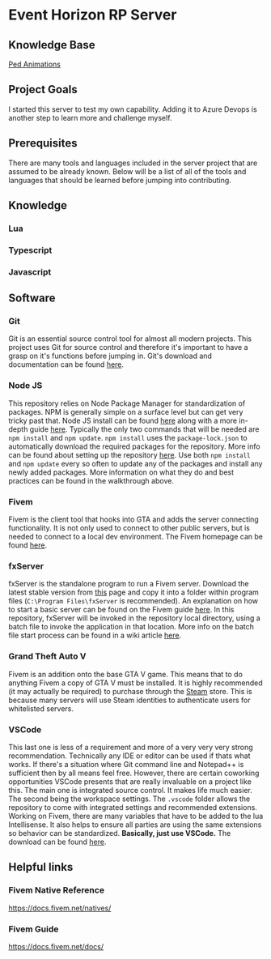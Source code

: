 # Event Horizon RP Server

## Knowledge Base
[Ped Animations](Knowledge%20Base/Ped_Animations.md)

## Project Goals
I started this server to test my own capability. Adding it to Azure Devops is another step to learn more and challenge myself.

## Prerequisites
There are many tools and languages included in the server project that are assumed to be already known. Below will be a list of all of the tools and languages that should be learned before jumping into contributing.

## Knowledge

### Lua

### Typescript

### Javascript


## Software

### Git

Git is an essential source control tool for almost all modern projects. This project uses Git for source control and therefore it's important to have a grasp on it's functions before jumping in. Git's download and documentation can be found [here](https://git-scm.com/).

### Node JS

This repository relies on Node Package Manager for standardization of packages. NPM is generally simple on a surface level but can get very tricky past that. Node JS install can be found [here](https://nodejs.org/en/) along with a more in-depth guide [here](https://nodesource.com/blog/an-absolute-beginners-guide-to-using-npm/). Typically the only two commands that will be needed are `npm install` and `npm update`. `npm install` uses the `package-lock.json` to automatically download the required packages for the repository. More info can be found about setting up the repository [here](/First%2Dtime-setup). Use both `npm install` and `npm update` every so often to update any of the packages and install any newly added packages. More information on what they do and best practices can be found in the walkthrough above.

### Fivem

Fivem is the client tool that hooks into GTA and adds the server connecting functionality. It is not only used to connect to other public servers, but is needed to connect to a local dev environment. The Fivem homepage can be found [here](https://fivem.net/).

### fxServer

fxServer is the standalone program to run a Fivem server. Download the latest stable version from [this](https://runtime.fivem.net/artifacts/fivem/build_server_windows/master/) page and copy it into a folder within program files (`C:\Program Files\fxServer` is recommended). An explanation on how to start a basic server can be found on the Fivem guide [here](https://docs.fivem.net/docs/server-manual/setting-up-a-server-vanilla/#windows). In this repository, fxServer will be invoked in the repository local directory, using a batch file to invoke the application in that location. More info on the batch file start process can be found in a wiki article [here](/Knowledge-Base/How-to-start-the-server).

### Grand Theft Auto V

Fivem is an addition onto the base GTA V game. This means that to do anything Fivem a copy of GTA V must be installed. It is highly recommended (it may actually be required) to purchase through the [Steam](https://store.steampowered.com/app/271590/Grand_Theft_Auto_V/) store. This is because many servers will use Steam identities to authenticate users for whitelisted servers.

### VSCode
This last one is less of a requirement and more of a very very very strong recommendation. Technically any IDE or editor can be used if thats what works. If there's a situation where Git command line and Notepad++ is sufficient then by all means feel free. However, there are certain coworking opportunities VSCode presents that are really invaluable on a project like this. The main one is integrated source control. It makes life much easier. The second being the workspace settings. The `.vscode` folder allows the repository to come with integrated settings and recommended extensions. Working on Fivem, there are many variables that have to be added to the lua Intellisense. It also helps to ensure all parties are using the same extensions so behavior can be standardized. **Basically, just use VSCode.** The download can be found [here](https://code.visualstudio.com/).

## Helpful links
### Fivem Native Reference
https://docs.fivem.net/natives/

### Fivem Guide
https://docs.fivem.net/docs/

